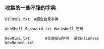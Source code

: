 ### 收集的一些不错的字典

```
DIR0x01.txt  #超全目录字典

WebShell-Password.txt #webshell 密码

NewMimi.txt       #高效密码字典  来自klionsec
NewNormal.txt
```

